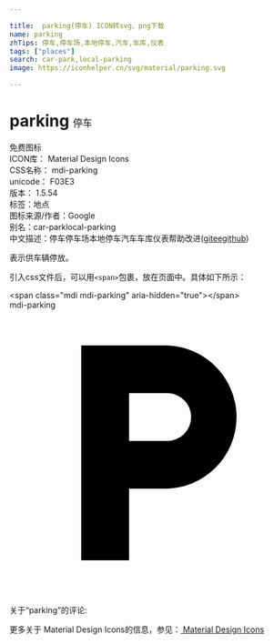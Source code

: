 ```yaml
---

title:  parking(停车) ICON转svg、png下载
name: parking
zhTips: 停车,停车场,本地停车,汽车,车库,仪表
tags: ["places"]
search: car-park,local-parking
image: https://iconhelper.cn/svg/material/parking.svg

---
```


# parking  <small style="font-size: 60%;font-weight: 100">停车</small>


<div class="detail-page">
<p>
<span><span class="badge-success badge">免费图标</span> </span>
<br/>
<span>
ICON库：
<span class="badge-secondary badge">Material Design Icons</span> 
</span>
<br/>
<span>
CSS名称：
<span class="badge-secondary badge">mdi-parking</span> 
</span>
<br/>
<span>
unicode：
<span class="badge-secondary badge">F03E3</span> 
<copy-btn content='F03E3' btn-title=""></copy-btn>
<copy-btn :content='String.fromCodePoint(parseInt("F03E3", 16))' btn-title="复制U"></copy-btn>
</span>
<br/>
<span>
版本：
<span class="badge-secondary badge">1.5.54</span> 
</span><br/><span>标签：<span class="badge-light badge"><router-link to="/tags/places.html">地点</router-link></span></span>
<br/>
<span>图标来源/作者：<span class="badge-light badge">Google</span></span> 
<br/>
<span>别名：<span class="badge-light badge">car-park</span><span class="badge-light badge">local-parking</span></span><br/><span class="zh-detail">中文描述：<span class="badge-primary badge">停车</span><span class="badge-primary badge">停车场</span><span class="badge-primary badge">本地停车</span><span class="badge-primary badge">汽车</span><span class="badge-primary badge">车库</span><span class="badge-primary badge">仪表</span><span class="help-link"><span>帮助改进</span>(<a href="https://gitee.com/liuwave/icon-helper/edit/master/json/material/parking.json" target="_blank" rel="noopener noreferrer">gitee</a><a href="https://github.com/liuwave/icon-helper/edit/master/json/material/parking.json" target="_blank" rel="noopener noreferrer">github</a></span>)</span><br/>
</p>
</div><div class="description description alert alert-light">表示供车辆停放。</div>
<div class="alert alert-dark">
  <i class="mdi mdi-parking mdi-48px"></i>
  <i class="mdi mdi-parking mdi-36px"></i>
  <i class="mdi mdi-parking mdi-24px"></i>
  <i class="mdi mdi-parking mdi-18px"></i>
</div>
<div>
  <p>引入css文件后，可以用<code>&lt;span&gt;</code>包裹，放在页面中。具体如下所示：    
  </p>
  <div class="alert alert-primary" style="font-size: 14px">
    &lt;span class="mdi mdi-parking" aria-hidden="true"&gt;&lt;/span&gt;
    <copy-btn content='<span class="mdi mdi-parking" aria-hidden="true"></span>'></copy-btn>
  </div>
  <div class="alert alert-secondary">
    <i class="mdi mdi-parking"
    style="font-size: 24px"
    aria-hidden="true"></i> mdi-parking
    <copy-btn content="mdi-parking" btn-title="复制图标名称"></copy-btn>
  </div>
</div>
<div id="svg" class="svg-wrap">
<svg xmlns="http://www.w3.org/2000/svg" viewBox="0 0 24 24"><path d="M13.2,11H10V7H13.2A2,2 0 0,1 15.2,9A2,2 0 0,1 13.2,11M13,3H6V21H10V15H13A6,6 0 0,0 19,9C19,5.68 16.31,3 13,3Z" /></svg>
</div>
<detail full-name='mdi-parking'></detail>
<div>
<p>关于“parking”的评论:</p>
</div>
<Vssue title="关于“parking”的评论" ></Vssue>    
<div><p>更多关于 Material Design Icons的信息，参见：<a target="_blank" href="https://iconhelper.cn/material.html"> Material Design Icons</a>
</p></div>
